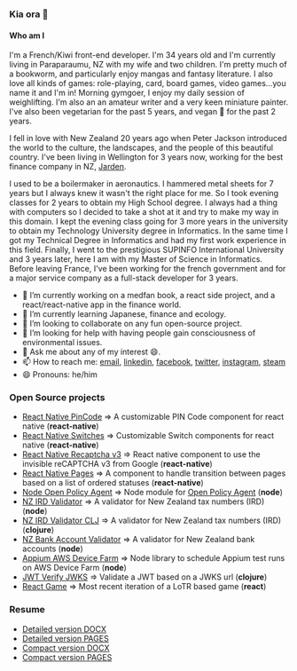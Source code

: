 ### Kia ora 👋

#### Who am I

I'm a French/Kiwi front-end developer.
I'm 34 years old and I'm currently living in Paraparaumu, NZ with my wife and two children.
I'm pretty much of a bookworm, and particularly enjoy mangas and fantasy literature. I also love all kinds of games: role-playing, card, board games, video games...you name it and I'm in! Morning gymgoer, I enjoy my daily session of weighlifting. I'm also an an amateur writer and a very keen miniature painter. I've also been vegetarian for the past 5 years, and vegan 🌱 for the past 2 years.

I fell in love with New Zealand 20 years ago when Peter Jackson introduced the world to the culture, the landscapes, and the people of this beautiful country. I've been living in Wellington for 3 years now, working for the best finance company in NZ, [Jarden](https://github.com/jarden-digital).

I used to be a boilermaker in aeronautics. I hammered metal sheets for 7 years but I always knew it wasn't the right place for me. So I took evening classes for 2 years to obtain my High School degree. I always had a thing with computers so I decided to take a shot at it and try to make my way in this domain. I kept the evening class going for 3 more years in the university to obtain my Technology University degree in Informatics. In the same time I got my Technical Degree in Informatics and had my first work experience in this field. Finally, I went to the prestigious SUPINFO International University and 3 years later, here I am with my Master of Science in Informatics. Before leaving France, I've been working for the french government and for a major service company as a full-stack developer for 3 years.

- 🔭 I’m currently working on a medfan book, a react side project, and a react/react-native app in the finance world.
- :green_book: I’m currently learning Japanese, finance and ecology. 
- 👯 I’m looking to collaborate on any fun open-source project.
- 🤔 I’m looking for help with having people gain consciousness of environmental issues.
- 💬 Ask me about any of my interest :smile:.
- 📫 How to reach me: [email](farnaultjeremy@gmail.com), [linkedin](https://www.linkedin.com/in/j%C3%A9r%C3%A9my-farnault-817027b9/), [facebook](https://www.facebook.com/johnronaldreuel.mccartney), [twitter](https://www.facebook.com/johnronaldreuel.mccartney), [instagram](https://www.instagram.com/jeremyfarnault/), [steam](https://steamcommunity.com/profiles/76561197983321338/)
- 😄 Pronouns: he/him

### Open Source projects

* [React Native PinCode](https://github.com/jarden-digital/react-native-pincode) => A customizable PIN Code component for react native (**react-native**)
* [React Native Switches](https://github.com/jarden-digital/react-native-switches) => Customizable Switch components for react native (**react-native**)
* [React Native Recaptcha v3](https://github.com/jarden-digital/react-native-recaptchav3) => React native component to use the invisible reCAPTCHA v3 from Google (**react-native**)
* [React Native Pages](https://github.com/jarden-digital/react-native-pages) => A component to handle transition between pages based on a list of ordered statuses (**react-native**)
* [Node Open Policy Agent](https://github.com/jarden-digital/node-open-policy-agent) => Node module for [Open Policy Agent](https://github.com/open-policy-agent/opa) (**node**)
* [NZ IRD Validator](https://github.com/jarden-digital/nz-ird-validator) => A validator for New Zealand tax numbers (IRD) (**node**)
* [NZ IRD Validator CLJ](https://github.com/jarden-digital/nz-ird-validator-clj) => A validator for New Zealand tax numbers (IRD) (**clojure**)
* [NZ Bank Account Validator](https://github.com/jarden-digital/nz-bank-account-validator) => A validator for New Zealand bank accounts (**node**)
* [Appium AWS Device Farm](https://github.com/jarden-digital/appium-aws-device-farm) => Node library to schedule Appium test runs on AWS Device Farm (**node**)
* [JWT Verify JWKS](https://github.com/jarden-digital/jwt-verify-jwks) => Validate a JWT based on a JWKS url (**clojure**)
* [React Game](https://github.com/Haskkor/react-game) => Most recent iteration of a LoTR based game (**react**)

### Resume

* [Detailed version DOCX](https://github.com/Haskkor/Haskkor/blob/master/CV%20Jeremy%20Farnault%20Detailed.docx)
* [Detailed version PAGES](https://github.com/Haskkor/Haskkor/blob/master/CV%20Jeremy%20Farnault%20Detailed.pages)
* [Compact version DOCX](https://github.com/Haskkor/Haskkor/blob/master/CV%20Jeremy%20Farnault.docx)
* [Compact version PAGES](https://github.com/Haskkor/Haskkor/blob/master/CV%20Jeremy%20Farnault.pages)

